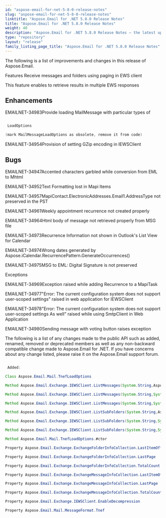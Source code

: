 ```yaml
---
id: "aspose-email-for-net-5-8-0-release-notes"
slug: "aspose-email-for-net-5-8-0-release-notes"
linktitle: "Aspose.Email for .NET 5.8.0 Release Notes"
title: "Aspose.Email for .NET 5.8.0 Release Notes"
weight: 40
description: "Aspose.Email for .NET 5.8.0 Release Notes – the latest updates and fixes."
type: "repository"
layout: "release"
family_listing_page_title: "Aspose.Email for .NET 5.8.0 Release Notes"
---
```


The following is a list of improvements and changes in this release of Aspose.Email.

Features Receive messages and folders using paging in EWS client

This feature enables to retrieve results in multiple EWS responses

## **Enhancements**
EMAILNET-34983Provide loading MailMessage with particular types of

``` java

 LoadOptions

(mark MailMessageLoadOptions as obsolete, remove it from code)

```

EMAILNET-34954Provision of setting GZip encoding in IEWSClient
## **Bugs**
EMAILNET-34947Accented characters garbled while conversion from EML to Mhtml

EMAILNET-34952Text Formatting lost in Mapi Items

EMAILNET-34957MapiContact.ElectronicAddresses.Email1.AddressType not preserved in the PST

EMAILNET-34961Weekly appointment recurrence not created properly

EMAILNET-34964Html body of message not retrieved properly from MSG file

EMAILNET-34973Recurrence Information not shown in Outlook's List View for Calendar

EMAILNET-34974Wrong dates generated by Aspose.iCalendar.RecurrencePattern.GenerateOccurrences()

EMAILNET-34975MSG to EML: Digital Signature is not preserved

Exceptions

EMAILNET-34969Exception raised while adding Recurrence to a MapiTask

EMAILNET-34977"Error: The current configuration system does not support user-scoped settings" raised in web application for IEWSClient

EMAILNET-34978"Error: The current configuration system does not support user-scoped settings As well" raised while using SmtpClient in Web Application

EMAILNET-34980Sending message with voting button raises exception

The following is a list of any changes made to the public API such as added, renamed, removed or deprecated members as well as any non-backward compatible change made to Aspose.Email for .NET. If you have concerns about any change listed, please raise it on the Aspose.Email support forum.

``` java

 Added:

Class Aspose.Email.Mail.TnefLoadOptions

Method Aspose.Email.Exchange.IEWSClient.ListMessages(System.String,Aspose.Email.Exchange.ExchangeMessageInfoCollection,System.Int32,System.Int32)

Method Aspose.Email.Exchange.IEWSClient.ListMessages(System.String,System.Int32)

Method Aspose.Email.Exchange.IEWSClient.ListMessages(System.String,System.Int32,System.Int32)

Method Aspose.Email.Exchange.IEWSClient.ListSubFolders(System.String,Aspose.Email.Exchange.ExchangeFolderInfoCollection,System.Int32,System.Int32)

Method Aspose.Email.Exchange.IEWSClient.ListSubFolders(System.String,System.Int32)

Method Aspose.Email.Exchange.IEWSClient.ListSubFolders(System.String,System.Int32,System.Int32)

Method Aspose.Email.Mail.TnefLoadOptions.#ctor

Property Aspose.Email.Exchange.ExchangeFolderInfoCollection.LastItemOffset

Property Aspose.Email.Exchange.ExchangeFolderInfoCollection.LastPage

Property Aspose.Email.Exchange.ExchangeFolderInfoCollection.TotalCount

Property Aspose.Email.Exchange.ExchangeMessageInfoCollection.LastItemOffset

Property Aspose.Email.Exchange.ExchangeMessageInfoCollection.LastPage

Property Aspose.Email.Exchange.ExchangeMessageInfoCollection.TotalCount

Property Aspose.Email.Exchange.IEWSClient.EnableDecompression

Property Aspose.Email.Mail.MessageFormat.Tnef

```

